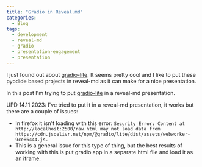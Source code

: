 ```yaml
---
title: "Gradio in Reveal.md"
categories:
  - Blog
tags:
  - development
  - reveal-md
  - gradio
  - presentation-engagement
  - presentation
---
```


I just found out about [gradio-lite](https://www.gradio.app/guides/gradio-lite). It seems pretty cool and I like to put
these pyodide based projects in reveal-md as it can make for a nice presentation.

In this post I'm trying to put [gradio-lite](https://www.gradio.app/guides/gradio-lite) in a reveal-md presentation.

UPD 14.11.2023: I've tried to put it in a reveal-md presentation, it works but there are a couple of issues:

- In firefox it isn't loading with this error: `Security Error: Content at http://localhost:2500/raw.html may not load data from https://cdn.jsdelivr.net/npm/@gradio/lite/dist/assets/webworker-9ce86444.js.`
- This is a general issue for this type of thing, but the best results of working with this is put gradio app in a
  separate html file and load it as an iframe.

